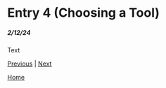 # Entry 4 (Choosing a Tool)
##### 2/12/24

Text

[Previous](entry03.md) | [Next](entry05.md)

[Home](../README.md)
